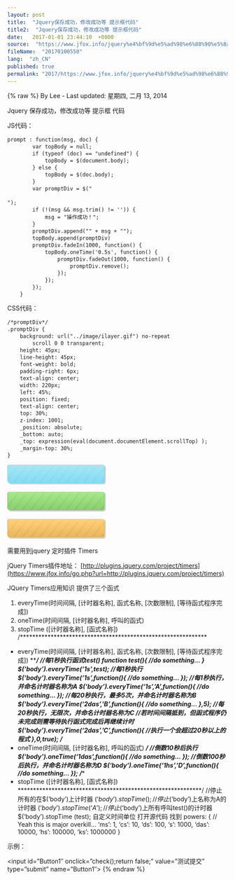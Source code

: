 ```yaml
---
layout: post
title:  "Jquery保存成功，修改成功等 提示框代码"
title2:  "Jquery保存成功，修改成功等 提示框代码"
date:   2017-01-01 23:44:10  +0800
source:  "https://www.jfox.info/jquery%e4%bf%9d%e5%ad%98%e6%88%90%e5%8a%9f%ef%bc%8c%e4%bf%ae%e6%94%b9%e6%88%90%e5%8a%9f%e7%ad%89-%e6%8f%90%e7%a4%ba%e6%a1%86%e4%bb%a3%e7%a0%81.html"
fileName:  "20170100550"
lang:  "zh_CN"
published: true
permalink: "2017/https://www.jfox.info/jquery%e4%bf%9d%e5%ad%98%e6%88%90%e5%8a%9f%ef%bc%8c%e4%bf%ae%e6%94%b9%e6%88%90%e5%8a%9f%e7%ad%89-%e6%8f%90%e7%a4%ba%e6%a1%86%e4%bb%a3%e7%a0%81.html"
---
```

{% raw %}
By Lee - Last updated: 星期四, 二月 13, 2014

Jquery 保存成功，修改成功等 提示框 代码

JS代码：

    prompt : function(msg, doc) {
    		var topBody = null;
    		if (typeof (doc) == "undefined") {
    			topBody = $(document.body);
    		} else {
    			topBody = $(doc.body);
    		}
    		var promptDiv = $("

    ");
    		if (!(msg && msg.trim() != '')) {
    			msg = "操作成功！";
    		}
    		promptDiv.append("" + msg + "");
    		topBody.append(promptDiv)
    		promptDiv.fadeIn(1000, function() {
    			topBody.oneTime('0.5s', function() {
    				promptDiv.fadeOut(1000, function() {
    					promptDiv.remove();
    				});
    			});
    		});
    	}
    

CSS代码：

    
    /*promptDiv*/
    .promptDiv {
    	background: url("../image/ilayer.gif") no-repeat
    		scroll 0 0 transparent;
    	height: 45px;
    	line-height: 45px;
    	font-weight: bold;
    	padding-right: 6px;
    	text-align: center;
    	width: 220px;
    	left: 45%;
    	position: fixed;
    	text-align: center;
    	top: 30%;
    	z-index: 1001;
    	_position: absolute;
    	_bottom: auto;
    	_top: expression(eval(document.documentElement.scrollTop) );
    	_margin-top: 30%;
    }
    

[![2013060513250243](b84be04)](https://www.jfox.info/go.php?url=http://www.jfox.info/wp-content/uploads/2014/02/20130605132502437)

[![2013060513255876](5229c8d)](https://www.jfox.info/go.php?url=http://www.jfox.info/wp-content/uploads/2014/02/20130605132558765)

[![2013060513264039](7fc8782)](https://www.jfox.info/go.php?url=http://www.jfox.info/wp-content/uploads/2014/02/20130605132640390)

需要用到jquery 定时插件 Timers

jQuery Timers插件地址：
[http://plugins.jquery.com/project/timers](https://www.jfox.info/go.php?url=http://plugins.jquery.com/project/timers)

JQuery Timers应用知识
提供了三个函式
1. everyTime(时间间隔, [计时器名称], 函式名称, [次数限制], [等待函式程序完成])
2. oneTime(时间间隔, [计时器名称], 呼叫的函式)
3. stopTime ([计时器名称], [函式名称])
/*************************************************************
*   everyTime(时间间隔, [计时器名称], 函式名称, [次数限制], [等待函式程序完成])
*************************************************************/
//每1秒执行函式test()
function test(){
//do something…
}
$(‘body’).everyTime(‘1s’,test);
//每1秒执行
$(‘body’).everyTime(‘1s’,function(){
//do something…
});
//每1秒执行，并命名计时器名称为A
$(‘body’).everyTime(‘1s’,’A’,function(){
//do something…
});
//每20秒执行，最多5次，并命名计时器名称为B
$(‘body’).everyTime(‘2das’,’B’,function(){
//do something…
},5);
//每20秒执行，无限次，并命名计时器名称为C
//若时间间隔抵到，但函式程序仍未完成则需等待执行函式完成后再继续计时
$(‘body’).everyTime(‘2das’,’C’,function(){
//执行一个会超过20秒以上的程式
},0,true);
/***********************************************************
*   oneTime(时间间隔, [计时器名称], 呼叫的函式)
***********************************************************/
//倒数10秒后执行
$(‘body’).oneTime(‘1das’,function(){
//do something…
});
//倒数100秒后执行，并命名计时器名称为D
$(‘body’).oneTime(‘1hs’,’D’,function(){
//do something…
});
/************************************************************
*  stopTime ([计时器名称], [函式名称])
************************************************************/
//停止所有的在$(‘body’)上计时器
$(‘body’).stopTime ();
//停止$(‘body’)上名称为A的计时器
$(‘body’).stopTime (‘A’);
//停止$(‘body’)上所有呼叫test()的计时器
$(‘body’).stopTime (test);
自定义时间单位
打开源代码
找到
powers: {
// Yeah this is major overkill…
‘ms’: 1,
‘cs’: 10,
‘ds’: 100,
‘s’: 1000,
‘das’: 10000,
‘hs’: 100000,
‘ks’: 1000000
}

示例：

<script src=”http://ajax.googleapis.com/ajax/libs/jquery/1.4/jquery.min.js” type=”text/javascript”></script>

<script src=”/jquery.timers-1.2.js” type=”text/javascript”></script>

<script>

        function check() {
$(“#Button1”).attr(“disabled”, true);
$(“#Button1”).val(“正在提交，请稍等3秒…..”);
$(‘body’).oneTime(‘3s’, function() {
$(“#Button1”).attr(“disabled”, false);
$(“#Button1”).val(“测试提交”);
});
}

    </script>

<input id=”Button1″ onclick=”check();return false;” value=”测试提交” type=”submit” name=”Button1″>
{% endraw %}